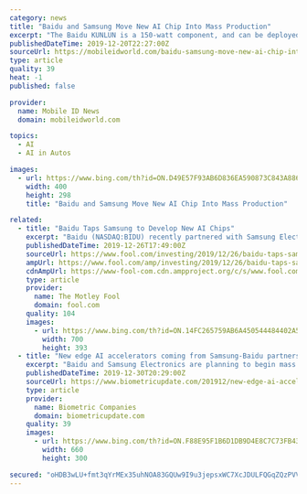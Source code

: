 ```yaml
---
category: news
title: "Baidu and Samsung Move New AI Chip Into Mass Production"
excerpt: "The Baidu KUNLUN is a 150-watt component, and can be deployed for a wide range of AI ... However, the tech can just as easily be used for speech recognition, image processing, or self-driving vehicles. “We’re expanding our business beyond mobile to datacenter applications by developing and mass-producing AI chips,” said Samsung Foundry ..."
publishedDateTime: 2019-12-20T22:27:00Z
sourceUrl: https://mobileidworld.com/baidu-samsung-move-new-ai-chip-into-mass-production-122005/
type: article
quality: 39
heat: -1
published: false

provider:
  name: Mobile ID News
  domain: mobileidworld.com

topics:
  - AI
  - AI in Autos

images:
  - url: https://www.bing.com/th?id=ON.D49E57F93AB6D836EA590873C843A886
    width: 400
    height: 298
    title: "Baidu and Samsung Move New AI Chip Into Mass Production"

related:
  - title: "Baidu Taps Samsung to Develop New AI Chips"
    excerpt: "Baidu (NASDAQ:BIDU) recently partnered with Samsung Electronics (OTC:SSNLF) to produce its new Kunlun AI accelerator chips, marking the first collaboration between the Chinese and South Korean tech giants. Samsung will manufacture the chips with its 14nm process and I-Cube (interposed-cube) package solution, which merges a SoC (system on ..."
    publishedDateTime: 2019-12-26T17:49:00Z
    sourceUrl: https://www.fool.com/investing/2019/12/26/baidu-taps-samsung-to-develop-new-ai-chips.aspx
    ampUrl: https://www.fool.com/amp/investing/2019/12/26/baidu-taps-samsung-to-develop-new-ai-chips.aspx
    cdnAmpUrl: https://www-fool-com.cdn.ampproject.org/c/s/www.fool.com/amp/investing/2019/12/26/baidu-taps-samsung-to-develop-new-ai-chips.aspx
    type: article
    provider:
      name: The Motley Fool
      domain: fool.com
    quality: 104
    images:
      - url: https://www.bing.com/th?id=ON.14FC265759AB6A450544484402A5194F
        width: 700
        height: 393
  - title: "New edge AI accelerators coming from Samsung-Baidu partnership and Innodisk"
    excerpt: "Baidu and Samsung Electronics are planning to begin mass producing a cloud-to-edge AI accelerator chip in early 2020 ... The chip also accelerates the ERNIE pre-training module for NLP to three times faster than the conventional GPU/FPGA-accelerating model. I-Cube technology connects a logic chip and high bandwidth memory with an interposer ..."
    publishedDateTime: 2019-12-30T20:29:00Z
    sourceUrl: https://www.biometricupdate.com/201912/new-edge-ai-accelerators-coming-from-samsung-baidu-partnership-and-innodisk
    type: article
    provider:
      name: Biometric Companies
      domain: biometricupdate.com
    quality: 39
    images:
      - url: https://www.bing.com/th?id=ON.F88E95F1B6D1DB9D4E8C7C73FB435EAE
        width: 660
        height: 300

secured: "oHDB3wLU+fmt3qYrMEx35uhNOA83GQUw9I9u3jepsxWC7XcJDULFQGqZQzPVVplYbnXRVrT3++o4jVSm4i+xN1V9borCZb+y5p0CA09r9RyML5jlog1b2GAXeL5Vnmdk8wsTGv7WBSnVq35ItzmtR+0nI36EHee4AKw7lLSEYtIhbmm8UhKVPBrMoOGvWnckWoBoKKjhaFWecLAEmeV4oM8iSmFUULG3KQ1xbBeE28QFZfjkW8dJRhoJRvWJd8B/P5W+Lzq/OFHk9/i0l12rzg==;hm3vcDP1jRUahlyF5whL4w=="
---
```


